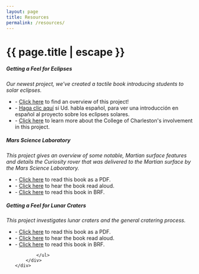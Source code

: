 ```yaml
---
layout: page
title: Resources
permalink: /resources/
---
```


<h1 class="page-title orange-text darken-4">{{ page.title | escape }}</h1>

<div class="section">
    <div id="eclipses" class="row center">
        <h5><b>Getting a Feel for Eclipses</b></h5>
        <i>Our newest project, we've created a tactile book introducing students to solar eclipses.</i>
    </div>
    <div class="row center">
        <!-- <div class="col m4 l4 xl4 valign-wrapper hide-on-small-only">
            <img class="materialboxed" width="100%" src="/media/drhurd-and-students.jpg">
        </div> -->
        <!-- <div class="col m8 l8 xl8"> -->
        <div>
            <ul>
                <li>- <a href="http://sservi.nasa.gov/books/eclipses.html">Click here</a> to find an overview of this project!</li>
                <li>- <a href="http://sservi.nasa.gov/books/eclipses_spanish.html">Haga clic aquí</a> si Ud. habla español, para ver una introducción en español al proyecto sobre los eclipses solares.</li>
                <li>- <a href="http://lhsm.cofc.edu/sservi/">Click here</a> to learn more about the College of Charleston's involvement in this project.</li>
            </ul>
        </div>
    </div>
</div>
<div class="divider"></div>
<div class="section">
    <div id="mars-science-laboratory" class="row center">
        <h5><b>Mars Science Laboratory</b></h5>
        <i>This project gives an overview of some notable, Martian surface features and details the Curiosity rover that was delivered to the Martian surface by the Mars Science Laboratory.</i>
    </div>
    <div class="row center">
        <!-- <div class="col m8 l8 xl8"> -->
        <div>
            <ul>
                <li>- <a href="/media/mars-resources/Mars Science Laboratory and Curiosity Rover.pdf" target="_blank" alt="This is a link to download a PDF copy of the text associated with the tactile resource.">Click here</a> to read this book as a PDF.</li>
                <li>- <a href="/media/mars-resources/MSL and Curiosity.mp3" target="_blank" alt="This is a link to an MP3 recording of the text professionally read aloud.">Click here</a> to hear the book read aloud.</li>
                <li>- <a href="/media/mars-resources/mars-science-laboratory-and-curiosity-rover.brf" target="_blank" alt="This is a link to download the Braille Ready Format(BRF) files for this project.">Click here</a> to read this book in BRF.</li>
            </ul>
        </div>
        <!-- <div class="col m4 l4 xl4 valign-wrapper hide-on-small-only">
            <img class="materialboxed" width="100%" src="/media/drhurd-and-students.jpg">
        </div> -->
    </div>
</div>
<div class="divider"></div>
<div class="section">
    <div id="lunar-craters" class="row center">
        <h5><b>Getting a Feel for Lunar Craters</b></h5>
        <i>This project investigates lunar craters and the general cratering process.</i>
    </div>
    <div class="row center">
        <!-- <div class="col m4 l4 xl4 valign-wrapper hide-on-small-only">
            <img class="materialboxed" width="100%" src="/media/drhurd-and-students.jpg">
        </div> -->
        <!-- <div class="col m8 l8 xl8"> -->
        <div>
            <ul>
                <li>- <a href="/media/crater-resources/Getting a Feel for Lunar Craters.pdf" target="_blank" alt="This is a link to download a PDF copy of the text associated with the tactile resource.">Click here</a> to read this book as a PDF.</li>
                <li>- <a href="/media/crater-resources/LunarCraters Audio.mp3" target="_blank" alt="This is a link to an MP3 recording of the text professionally read aloud.">Click here</a> to hear the book read aloud.</li>
                <li>- <a href="/media/crater-resources/lunar-craters.brf" target="_blank" alt="This is a link to download the Braille Ready Format(BRF) files for this project.">Click here</a> to read this book in BRF.</li>

            </ul>
        </div>
    </div>
</div>